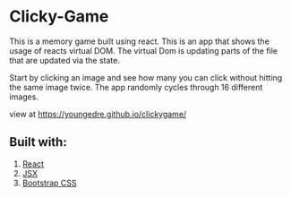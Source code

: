 # Clicky-Game

This is a memory game built using react. This is an app that shows the usage of reacts virtual DOM. The virtual Dom is updating parts of the file that are updated via the state.

Start by clicking an image and see how many you can click without hitting the same image twice. The app randomly cycles through 16 different images. 

view at https://youngedre.github.io/clickygame/

## Built with: 

1) [React](https://reactjs.org/docs/getting-started.html)
2) [JSX](https://reactjs.org/docs/introducing-jsx.html)
3) [Bootstrap CSS](https://getbootstrap.com/)
